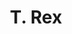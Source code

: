 ---
title: "T. Rex"
summary: "T. Rex were an English rock band, formed in 1967 by singer-songwriter and guitarist Marc Bolan, who was their leader, frontman and only consistent member. Though initially associated with the psychedelic folk genre, Bolan began to change the band's style towards electric rock in 1969, and shortened their name to T. Rex the following year. This development culminated in 1970 with their first hit single \"Ride a White Swan\", and the group soon became pioneers of the glam rock movement.
From 1970 to 1973, T. Rex encountered a popularity in the UK comparable to that of the Beatles, with a run of eleven singles in the UK top ten. They scored four UK number one hits, \"Hot Love\", \"Get It On\", \"Telegram Sam\" and \"Metal Guru\". The band's 1971 album Electric Warrior received critical acclaim, reached number 1 in the UK and became a landmark album in glam rock. The 1972 follow-up, The Slider, entered the top 20 in the US. Bolstering their style with soul music, funk and gospel, the band released Tanx in 1973 which reached the top 5 in several countries. From 1974, T. Rex's appeal began to wane, though the band continued releasing albums. Their subsequent releases blended rock with R&B and occasionally even disco.
In 1977, Bolan died in a car crash several months after the release of the group's final studio album Dandy in the Underworld, and the group disbanded. T. Rex have continued to influence a variety of subsequent artists. The band was inducted into the Rock and Roll Hall of Fame in 2020."
image: "t-rex.jpg"
apple_music_artist_url: "https://music.apple.com/gb/artist/t-rex/5132974"
wikipedia_url: "https://en.wikipedia.org/wiki/T._Rex_(band)"
---